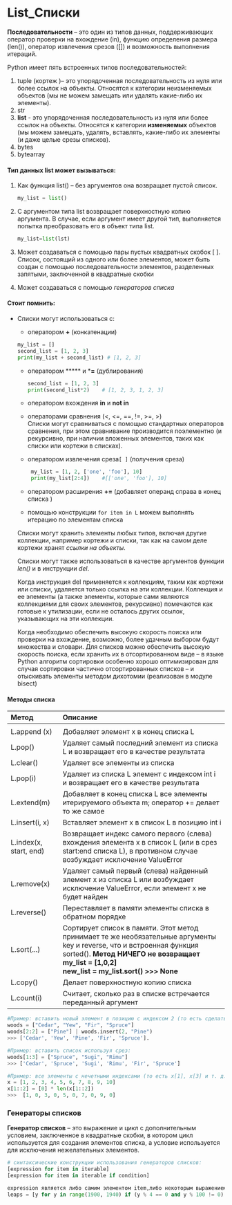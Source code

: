 # List_Списки

**Последовательности** – это один из типов данных, поддерживающих оператор проверки на вхождение (in), функцию определения размера (len()), оператор извлечения срезов ([]) и возможность выполнения итераций.  

Python имеет пять встроенных типов последовательностей:  

1. tuple (кортеж )– это упорядоченная последовательность из нуля или более ссылок на объекты. Относятся к категории неизменяемых объектов (мы не можем замещать или удалять какие-либо их элементы).
2. str  
3. **list** - это упорядоченная последовательность из нуля или более ссылок на объекты. Относятся к категории **изменяемых** объектов (мы можем замещать, удалять, вставлять, какие-либо их элементы (и даже целые срезы списков).
4. bytes  
5. bytearray  

#### Тип данных list может вызываться:

1. Как функция list() – без аргументов она возвращает пустой список.

   ```python
   my_list = list()
   ```

2. C аргументом типа list возвращает поверхностную копию аргумента. В случае, если аргумент имеет другой тип, выполняется попытка преобразовать его в объект типа list.
   
   ```python
   my_list=list(lst)
   ```
   
3. Может создаваться с помощью пары пустых квадратных скобок [  ]. Список, состоящий из одного или более элементов, может быть создан с помощью последовательности элементов, разделенных запятыми, заключенной в квадратные скобки

4. Может создаваться с помощью *генераторов списка*


####  Стоит помнить:

- Списки могут использоваться c:

  -  оператором **+** (конкатенации) 

    ```python
    my_list = []
    second_list = [1, 2, 3]
    print(my_list + second_list) # [1, 2, 3]
    ```
    
  - оператором ***** и ***=** (дублирования)

    ```python
    second_list = [1, 2, 3]
    print(second_list*2)    # [1, 2, 3, 1, 2, 3]
    ```

  - оператором вхождения **in** и **not in**

  - операторами сравнения (<, <=, ==, !=, >=, >)  
    Списки  могут сравниваться с помощью стандартных операторов сравнения, при этом сравнивание производится поэлементно (и рекурсивно, при наличии вложенных элементов, таких как списки или кортежи в списках).  
    
  - оператором извлечения  среза`[ ]` (получения среза) 

    ```python
     my_list = [1, 2, ['one', 'foo'], 10]
     print(my_list[2:4])    #[['one', 'foo'], 10]
    ```

  - оператором расширения **+=** (добавляет операнд справа в конец списка  )
  - помощью конструкции `for item in L` можем выполнять итерацию по элементам списка

  Списки могут хранить элементы любых типов, включая другие коллекции, например кортежи и списки, так как на самом деле кортежи хранят *ссылки на объекты*.  

  Списки могут также использоваться в качестве аргументов функции *len()* и в инструкции *del*.

  Когда инструкция del применяется к коллекциям, таким как кортежи или списки, удаляется только ссылка на эти коллекции. Коллекция и ее элементы (а также элементы, которые сами являются коллекциями для своих элементов, рекурсивно) помечаются как готовые к утилизации, если не осталось других ссылок, указывающих на эти коллекции.  
  
  Когда необходимо обеспечить высокую скорость поиска или проверки на вхождение, возможно, более удачным выбором будут множества и словари. Для списков можно обеспечить высокую скорость поиска, если хранить их в отсортированном виде – в языке Python алгоритм сортировки особенно хорошо оптимизирован для случая сортировки частично отсортированных списков – и отыскивать элементы методом дихотомии (реализован в модуле bisect)     
#### Методы списка #

| Метод                  | Описание                                                     |
| :--------------------- | :----------------------------------------------------------- |
|                        |                                                              |
| L.append (x)           | Добавляет элемент x в конец списка L                         |
| L.pop()                | Удаляет самый последний элемент из списка L и возвращает его в качестве результата |
| L.clear()              | Удаляет все элементы из списка                               |
| L.pop(i)               | Удаляет из списка L элемент с индексом int i и возвращает его в качестве результата |
| L.extend(m)            | Добавляет в конец списка L все элементы итерируемого объекта m; оператор += делает то же самое |
| L.insert(i, x)         | Вставляет элемент x в список L в позицию int i               |
| L.index(x, start, end) | Возвращает индекс самого первого (слева) вхождения элемента x в список L (или в срез start:end списка L), в противном случае возбуждает исключение ValueError |
| L.remove(x)            | Удаляет самый первый (слева) найденный элемент x из списка L или возбуждает исключение ValueError, если элемент x не будет найден |
| L.reverse()            | Переставляет в памяти элементы списка в обратном порядке     |
| L.sort(...)            | Сортирует список в памяти. Этот метод принимает те же необязательные аргументы key и reverse, что и встроенная функция sorted(). **Метод НИЧЕГО не возвращает** <br />**my_list = [1,0,2]<br />new_list = my_list.sort() >>> None** |
| L.copy()               | Делает поверхностную копию списка                            |
| L.count(i)             | Cчитает, сколько раз в списке встречается переданный аргумент |

```python
#Пример: вставить новый элемент в позицию с индексом 2 (то есть сделать этот элемент третьим элементом списка) можно одним из двух способов:
woods = ["Cedar", "Yew", "Fir", "Spruce"]
woods[2:2] = ["Pine"] | woods.insert(2, "Pine")
>>> ['Cedar', 'Yew', 'Pine', 'Fir', 'Spruce'].

#Пример: вставить список используя срез:
woods[1:3] = ["Spruce", "Sugi", "Rimu"]
>>> ['Cedar', 'Spruce', 'Sugi', 'Rimu', 'Fir', 'Spruce']

#Пример: все элементы с нечетными индексами (то есть x[1], x[3] и т. д.) установить в значение 0.
x = [1, 2, 3, 4, 5, 6, 7, 8, 9, 10] 
x[1::2] = [0] * len(x[1::2])
>>>  [1, 0, 3, 0, 5, 0, 7, 0, 9, 0]
```

  ### **Генераторы списков**

**Генератор списков** – это выражение и цикл с дополнительным условием, заключенное в квадратные скобки, в котором цикл используется для создания элементов списка, а условие используется для исключения нежелательных элементов.  

```python
# синтаксические конструкции использования генераторов списков:
[expression for item in iterable]
[expression for item in iterable if condition]

expression является либо самим элементом item,либо некоторым выражением с его участием.
leaps = [y for y in range(1900, 1940) if (y % 4 == 0 and y % 100 != 0) or (y % 400 == 0)]
```



  

  

